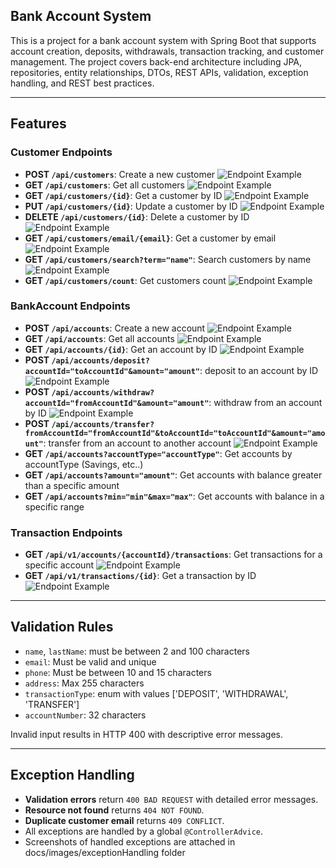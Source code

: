 ## Bank Account System
This is a project for a bank account system with Spring Boot that supports account creation, deposits, withdrawals, transaction tracking, and customer management. The project covers back-end architecture including JPA, repositories, entity relationships, DTOs, REST APIs, validation, exception handling, and REST best practices.

---

## Features

### Customer Endpoints
- **POST `/api/customers`**: Create a new customer ![Endpoint Example](docs/images/customer/create_customer.png)
- **GET `/api/customers`**: Get all customers ![Endpoint Example](docs/images/customer/get_all_customers.png)
- **GET `/api/customers/{id}`**: Get a customer by ID ![Endpoint Example](docs/images/customer/get_customer_by_ID.png)
- **PUT `/api/customers/{id}`**: Update a customer by ID ![Endpoint Example](docs/images/customer/update_customer_by_ID.png)
- **DELETE `/api/customers/{id}`**: Delete a customer by ID ![Endpoint Example](docs/images/customer/delete_customer_by_ID.png)
- **GET `/api/customers/email/{email}`**: Get a customer by email ![Endpoint Example](docs/images/customer/get_customer_by_email.png)
- **GET `/api/customers/search?term="name"`**: Search customers by name ![Endpoint Example](docs/images/customer/search_customers_by_name.png)
- **GET `/api/customers/count`**: Get customers count ![Endpoint Example](docs/images/customer/get_customers_count.png)

### BankAccount Endpoints
- **POST `/api/accounts`**: Create a new account ![Endpoint Example](docs/images/account/create_bank_account.png)
- **GET `/api/accounts`**: Get all accounts ![Endpoint Example](docs/images/account/get_all_accounts.png)
- **GET `/api/accounts/{id}`**: Get an account by ID ![Endpoint Example](docs/images/account/get_account_by_ID.png)
- **POST `/api/accounts/deposit?accountId="toAccountId"&amount="amount"`**: deposit to an account by ID ![Endpoint Example](docs/images/account/deposit_to_account.png)
- **POST `/api/accounts/withdraw?accountId="fromAccountId"&amount="amount"`**: withdraw from an account by ID ![Endpoint Example](docs/images/account/withdraw_from_account.png)
- **POST `/api/accounts/transfer?fromAccountId="fromAccountId"&toAccountId="toAccountId"&amount="amount"`**: transfer from an account to another account ![Endpoint Example](docs/images/account/transfer_from_account_to_another_account.png)
- **GET `/api/accounts?accountType="accountType"`**: Get accounts by accountType (Savings, etc..)
- **GET `/api/accounts?amount="amount"`**: Get accounts with balance greater than a specific amount
- **GET `/api/accounts?min="min"&max="max"`**: Get accounts with balance in a specific range

### Transaction Endpoints
- **GET `/api/v1/accounts/{accountId}/transactions`**: Get transactions for a specific account ![Endpoint Example](docs/images/transaction/get_transactions_for_account.png)
- **GET `/api/v1/transactions/{id}`**: Get a transaction by ID ![Endpoint Example](docs/images/transaction/get_transaction_by_ID.png)

---

## Validation Rules

- `name`, `lastName`: must be between 2 and 100 characters
- `email`: Must be valid and unique
- `phone`: Must be between 10 and 15 characters
- `address`: Max 255 characters
- `transactionType`: enum with values ['DEPOSIT', 'WITHDRAWAL', 'TRANSFER']
- `accountNumber`: 32 characters

Invalid input results in HTTP 400 with descriptive error messages.

---

## Exception Handling

- **Validation errors** return `400 BAD REQUEST` with detailed error messages.
- **Resource not found** returns `404 NOT FOUND`.
- **Duplicate customer email** returns `409 CONFLICT`.
- All exceptions are handled by a global `@ControllerAdvice`.
- Screenshots of handled exceptions are attached in docs/images/exceptionHandling folder
